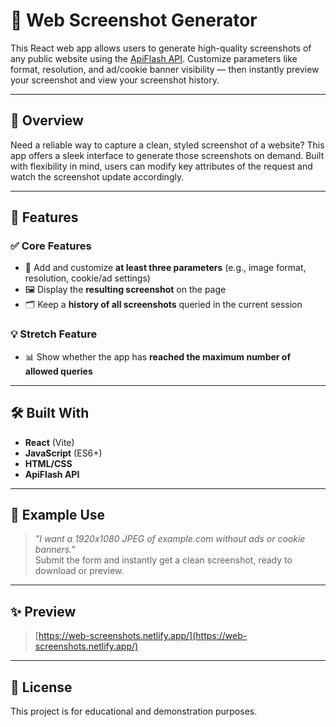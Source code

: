 # 📸 Web Screenshot Generator

This React web app allows users to generate high-quality screenshots of any public website using the [ApiFlash API](https://apiflash.com/). Customize parameters like format, resolution, and ad/cookie banner visibility — then instantly preview your screenshot and view your screenshot history.

---

## 🧠 Overview

Need a reliable way to capture a clean, styled screenshot of a website? This app offers a sleek interface to generate those screenshots on demand. Built with flexibility in mind, users can modify key attributes of the request and watch the screenshot update accordingly.

---

## 🎯 Features

### ✅ Core Features

- 🔧 Add and customize **at least three parameters** (e.g., image format, resolution, cookie/ad settings)
- 🖼 Display the **resulting screenshot** on the page
- 🗂 Keep a **history of all screenshots** queried in the current session

### 💡 Stretch Feature

- 📊 Show whether the app has **reached the maximum number of allowed queries**

---

## 🛠️ Built With

- **React** (Vite)
- **JavaScript** (ES6+)
- **HTML/CSS**
- **ApiFlash API**

---

## 📸 Example Use

> _"I want a 1920x1080 JPEG of example.com without ads or cookie banners."_  
Submit the form and instantly get a clean screenshot, ready to download or preview.

---

## ✨ Preview

> [https://web-screenshots.netlify.app/](https://web-screenshots.netlify.app/)

---

## 📄 License

This project is for educational and demonstration purposes.
